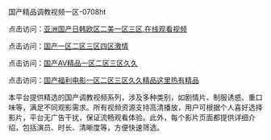 国产精品调教视频一区-0708ht

点击访问：<a href="https://heiliaoe8ajia.pages.dev">亚洲国产日韩欧区二美一区三区,在线观看视频</a>

点击访问：<a href="https://heiliaoxqkkct.pages.dev">国产一区二区三区四区激情</a>

点击访问：<a href="https://heiliaoxwd5i8.pages.dev">国产AⅤ精品一区二区三区久久</a>

点击访问：<a href="https://heiliaowzu4ur.pages.dev">国产福利电影一区二区三区久久精品这里热有精品</a>

本平台提供精选的国产调教视频系列，涉及多种类别，如剧情片、制服诱惑、重口味等，满足不同观影需求。所有视频资源支持高清播放，用户可根据个人喜好选择影片，平台无广告干扰，保证流畅观看体验。此外，每个影片页面都提供详细介绍，包括演员、时长、清晰度等，方便快速筛选。

<span style="display:none;">[Canonical link](https://github.com/ha20250708/ha3 ）</span>
